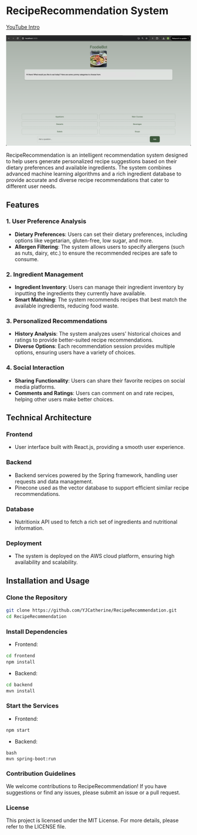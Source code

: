 # RecipeRecommendation System
[YouTube Intro]([https://github.com/YJCatherine/RecipeRecommendation](https://www.youtube.com/channel/UCJ_r5A-dfAi8paClN8cNzPA))

![FoodiBot](FoodiBot.png)

RecipeRecommendation is an intelligent recommendation system designed to help users generate personalized recipe suggestions based on their dietary preferences and available ingredients. The system combines advanced machine learning algorithms and a rich ingredient database to provide accurate and diverse recipe recommendations that cater to different user needs.

## Features

### 1. User Preference Analysis
- **Dietary Preferences**: Users can set their dietary preferences, including options like vegetarian, gluten-free, low sugar, and more.
- **Allergen Filtering**: The system allows users to specify allergens (such as nuts, dairy, etc.) to ensure the recommended recipes are safe to consume.

### 2. Ingredient Management
- **Ingredient Inventory**: Users can manage their ingredient inventory by inputting the ingredients they currently have available.
- **Smart Matching**: The system recommends recipes that best match the available ingredients, reducing food waste.

### 3. Personalized Recommendations
- **History Analysis**: The system analyzes users' historical choices and ratings to provide better-suited recipe recommendations.
- **Diverse Options**: Each recommendation session provides multiple options, ensuring users have a variety of choices.

### 4. Social Interaction
- **Sharing Functionality**: Users can share their favorite recipes on social media platforms.
- **Comments and Ratings**: Users can comment on and rate recipes, helping other users make better choices.

## Technical Architecture

### Frontend
- User interface built with React.js, providing a smooth user experience.

### Backend
- Backend services powered by the Spring framework, handling user requests and data management.
- Pinecone used as the vector database to support efficient similar recipe recommendations.

### Database
- Nutritionix API used to fetch a rich set of ingredients and nutritional information.

### Deployment
- The system is deployed on the AWS cloud platform, ensuring high availability and scalability.

## Installation and Usage

### Clone the Repository

```bash
git clone https://github.com/YJCatherine/RecipeRecommendation.git
cd RecipeRecommendation
```
### Install Dependencies
- Frontend:

```bash
cd frontend
npm install
```

- Backend:

```bash
cd backend
mvn install
```

### Start the Services
- Frontend:

```bash
npm start
```

- Backend:
```
bash
mvn spring-boot:run
```

### Contribution Guidelines
We welcome contributions to RecipeRecommendation! If you have suggestions or find any issues, please submit an issue or a pull request.

### License
This project is licensed under the MIT License. For more details, please refer to the LICENSE file.
